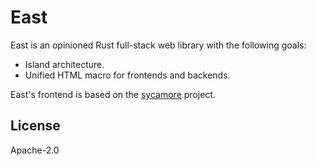 # East

East is an opinioned Rust full-stack web library with the following goals:

* Island architecture.
* Unified HTML macro for frontends and backends.

East's frontend is based on the
[sycamore](https://github.com/sycamore-rs/sycamore) project.

## License

Apache-2.0
